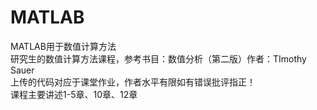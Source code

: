# MATLAB
MATLAB用于数值计算方法  
研究生的数值计算方法课程，参考书目：数值分析（第二版）作者：TImothy Sauer  
上传的代码对应于课堂作业，作者水平有限如有错误批评指正！  
课程主要讲述1-5章、10章、12章
